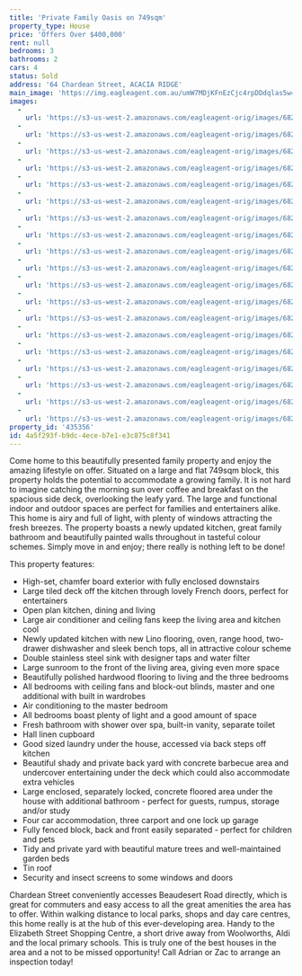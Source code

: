 ```yaml
---
title: 'Private Family Oasis on 749sqm'
property_type: House
price: 'Offers Over $400,000'
rent: null
bedrooms: 3
bathrooms: 2
cars: 4
status: Sold
address: '64 Chardean Street, ACACIA RIDGE'
main_image: 'https://img.eagleagent.com.au/umW7MDjKFnEzCjc4rpDDdqlas5w=/1280x854/smart/https://s3-us-west-2.amazonaws.com/eagleagent-orig/images/6823543/122076566-image-M.jpg'
images:
  -
    url: 'https://s3-us-west-2.amazonaws.com/eagleagent-orig/images/6823561/122076566-image-S.jpg'
  -
    url: 'https://s3-us-west-2.amazonaws.com/eagleagent-orig/images/6823560/122076566-image-R.jpg'
  -
    url: 'https://s3-us-west-2.amazonaws.com/eagleagent-orig/images/6823559/122076566-image-Q.jpg'
  -
    url: 'https://s3-us-west-2.amazonaws.com/eagleagent-orig/images/6823558/122076566-image-P.jpg'
  -
    url: 'https://s3-us-west-2.amazonaws.com/eagleagent-orig/images/6823557/122076566-image-O.jpg'
  -
    url: 'https://s3-us-west-2.amazonaws.com/eagleagent-orig/images/6823556/122076566-image-N.jpg'
  -
    url: 'https://s3-us-west-2.amazonaws.com/eagleagent-orig/images/6823555/122076566-image-L.jpg'
  -
    url: 'https://s3-us-west-2.amazonaws.com/eagleagent-orig/images/6823554/122076566-image-K.jpg'
  -
    url: 'https://s3-us-west-2.amazonaws.com/eagleagent-orig/images/6823553/122076566-image-J.jpg'
  -
    url: 'https://s3-us-west-2.amazonaws.com/eagleagent-orig/images/6823552/122076566-image-I.jpg'
  -
    url: 'https://s3-us-west-2.amazonaws.com/eagleagent-orig/images/6823551/122076566-image-H.jpg'
  -
    url: 'https://s3-us-west-2.amazonaws.com/eagleagent-orig/images/6823550/122076566-image-G.jpg'
  -
    url: 'https://s3-us-west-2.amazonaws.com/eagleagent-orig/images/6823549/122076566-image-F.jpg'
  -
    url: 'https://s3-us-west-2.amazonaws.com/eagleagent-orig/images/6823548/122076566-image-E.jpg'
  -
    url: 'https://s3-us-west-2.amazonaws.com/eagleagent-orig/images/6823547/122076566-image-D.jpg'
  -
    url: 'https://s3-us-west-2.amazonaws.com/eagleagent-orig/images/6823546/122076566-image-C.jpg'
  -
    url: 'https://s3-us-west-2.amazonaws.com/eagleagent-orig/images/6823545/122076566-image-B.jpg'
  -
    url: 'https://s3-us-west-2.amazonaws.com/eagleagent-orig/images/6823544/122076566-image-A.jpg'
  -
    url: 'https://s3-us-west-2.amazonaws.com/eagleagent-orig/images/6823543/122076566-image-M.jpg'
property_id: '435356'
id: 4a5f293f-b9dc-4ece-b7e1-e3c875c8f341
---
```

Come home to this beautifully presented family property and enjoy the amazing lifestyle on offer. Situated on a large and flat 749sqm block, this property holds the potential to accommodate a growing family. It is not hard to imagine catching the morning sun over coffee and breakfast on the spacious side deck, overlooking the leafy yard. The large and functional indoor and outdoor spaces are perfect for families and entertainers alike. This home is airy and full of light, with plenty of windows attracting the fresh breezes. The property boasts a newly updated kitchen, great family bathroom and beautifully painted walls throughout in tasteful colour schemes. Simply move in and enjoy; there really is nothing left to be done!

This property features:

*  High-set, chamfer board exterior with fully enclosed downstairs
*  Large tiled deck off the kitchen through lovely French doors, perfect for entertainers
*  Open plan kitchen, dining and living
*  Large air conditioner and ceiling fans keep the living area and kitchen cool
*  Newly updated kitchen with new Lino flooring, oven, range hood, two-drawer dishwasher and sleek bench tops, all in attractive colour scheme
*  Double stainless steel sink with designer taps and water filter
*  Large sunroom to the front of the living area, giving even more space
*  Beautifully polished hardwood flooring to living and the three bedrooms
*  All bedrooms with ceiling fans and block-out blinds, master and one additional with built in wardrobes
*  Air conditioning to the master bedroom
*  All bedrooms boast plenty of light and a good amount of space
*  Fresh bathroom with shower over spa, built-in vanity, separate toilet
*  Hall linen cupboard
*  Good sized laundry under the house, accessed via back steps off kitchen
*  Beautiful shady and private back yard with concrete barbecue area and undercover entertaining under the deck which could also accommodate extra vehicles
*  Large enclosed, separately locked, concrete floored area under the house with additional bathroom - perfect for guests, rumpus, storage and/or study
*  Four car accommodation, three carport and one lock up garage
*  Fully fenced block, back and front easily separated - perfect for children and pets
*  Tidy and private yard with beautiful mature trees and well-maintained garden beds
*  Tin roof
*  Security and insect screens to some windows and doors

Chardean Street conveniently accesses Beaudesert Road directly, which is great for commuters and easy access to all the great amenities the area has to offer. Within walking distance to local parks, shops and day care centres, this home really is at the hub of this ever-developing area. Handy to the Elizabeth Street Shopping Centre, a short drive away from Woolworths, Aldi and the local primary schools. This is truly one of the best houses in the area and a not to be missed opportunity! Call Adrian or Zac to arrange an inspection today!